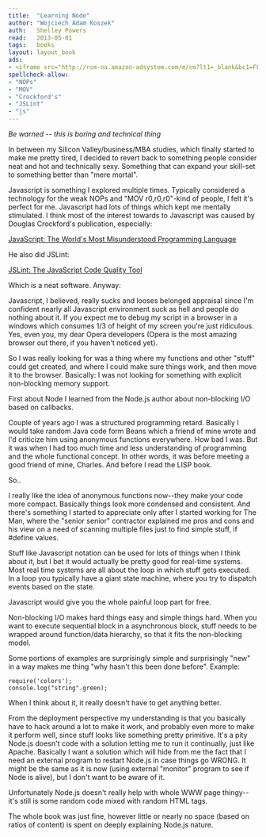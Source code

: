 ```yaml
---
title:	"Learning Node"
author: "Wojciech Adam Koszek"
auth:	Shelley Powers
read:	2013-05-01
tags:	books
layout: layout_book
ads:
- <iframe src="http://rcm-na.amazon-adsystem.com/e/cm?lt1=_blank&bc1=FFFFFF&IS2=1&npa=1&bg1=FFFFFF&fc1=000000&lc1=FF0000&t=wkoszek-20&o=1&p=8&l=as4&m=amazon&f=ifr&ref=ss_til&asins=1449323073" style="width:120px;height:240px;" scrolling="no" marginwidth="0" marginheight="0" frameborder="0"></iframe>
spellcheck-allow:
- "NOPs"
- "MOV"
- "Crockford's"
- "JSLint"
- "js"
---
```

*Be warned -- this is boring and technical thing*

In between my Silicon Valley/business/MBA studies, which finally started to
make me pretty tired, I decided to revert back to something people consider
neat and hot and technically sexy. Something that can expand your skill-set
to something better than "mere mortal".

Javascript is something I explored multiple times. Typically considered a
technology for the weak NOPs and "MOV r0,r0,r0"-kind of people, I felt it's
perfect for me.  Javascript had lots of things which kept me mentally
stimulated.  I think most of the interest towards to Javascript was caused
by Douglas Crockford's publication, especially:

[JavaScript: The World's Most Misunderstood Programming Language](http://javascript.crockford.com/javascript.html)


He also did JSLint:

[JSLint: The JavaScript Code Quality Tool](http://www.jslint.com)

Which is a neat software. Anyway:

Javascript, I believed, really sucks and looses belonged appraisal since I'm
confident nearly all Javascript environment suck as hell and people do
nothing about it. If you expect me to debug my script in a browser in a
windows which consumes 1/3 of height of my screen you're just ridiculous.
Yes, even you, my dear Opera developers (Opera is the most amazing browser
out there, if you haven't noticed yet).

So I was really looking for was a thing where my functions and other "stuff"
could get created, and where I could make sure things work, and then move it
to the browser. Basically: I was not looking for something with explicit
non-blocking memory support.

First about Node I learned from the Node.js author about non-blocking I/O
based on callbacks.

Couple of years ago I was a structured programming retard. Basically I would
take random Java code form Beans which a friend of mine wrote and I'd
criticize him using anonymous functions everywhere. How bad I was. But it
was when I had too much time and less understanding of programming and the
whole functional concept. In other words, it was before meeting a good
friend of mine, Charles. And before I read the LISP book.

So..

I really like the idea of anonymous functions now--they make your code more
compact. Basically things look more condensed and consistent. And there's
something I started to appreciate only after I started working for The Man,
where the "senior senior" contractor explained me pros and cons and his view
on a need of scanning multiple files just to find simple stuff, if #define
values.

Stuff like Javascript notation can be used for lots of things when I think
about it, but I bet it would actually be pretty good for real-time systems.
Most real time systems are all about the loop in which stuff gets executed.
In a loop you typically have a giant state machine, where you try to
dispatch events based on the state.

Javascript would give you the whole painful loop part for free.

Non-blocking I/O makes hard things easy and simple things hard. When you
want to execute sequential block in a asynchronous block, stuff needs to be
wrapped around function/data hierarchy, so that it fits the non-blocking
model.

Some portions of examples are surprisingly simple and surprisingly "new" in
a way makes me thing "why hasn't this been done before". Example:

	require('colors');
	console.log("string".green);

When I think about it, it really doesn't have to get anything better.

From the deployment perspective my understanding is that you basically have
to hack around a lot to make it work, and probably even more to make it
perform well, since stuff looks like something pretty primitive. It's a pity
Node.js doesn't code with a solution letting me to run it continually, just
like Apache. Basically I want a solution which will hide from me the fact
that I need an external program to restart Node.js in case things go WRONG.
It might be the same as it is now (using external "monitor" program to see
if Node is alive), but I don't want to be aware of it.

Unfortunately Node.js doesn't really help with whole WWW page thingy--it's
still is some random code mixed with random HTML tags.

The whole book was just fine, however little or nearly no space (based on
ratios of content) is spent on deeply explaining Node.js nature.
